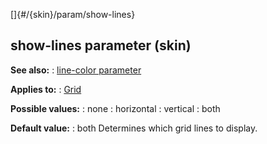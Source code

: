 []{#/{skin}/param/show-lines}
## show-lines parameter (skin)
**See also:**
:   [line-color parameter](#/%7Bskin%7D/param/line-color)
<!-- -->
**Applies to:**
:   [Grid](#/%7Bskin%7D/control/grid)
<!-- -->
**Possible values:**
:   none
:   horizontal
:   vertical
:   both
<!-- -->
**Default value:**
:   both
Determines which grid lines to display.